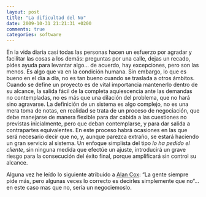 ```yaml
---
layout: post
title: "La dificultad del No"
date: 2009-10-31 21:21:31 +0200
comments: true
categories: software
---
```


En la vida diaria casi todas las personas hacen un esfuerzo por agradar y facilitar
las cosas a los demás: preguntas por una calle, dejas un recado, pides ayuda
para levantar algo… de acuerdo, hay excepciones, pero son las menos.
Es algo que va en la condición humana. Sin embargo, lo que es bueno en el día a día,
no es tan bueno cuando se traslada a otros ámbitos.
Cuando se define un proyecto es de vital importancia mantenerlo dentro de su alcance,
la salida fácil de la completa aquiescencia ante las demandas no contempladas,
no es más que una dilación del problema, que no hará sino agravarse.
La definición de un sistema es algo complejo, no es una mera toma de notas,
en realidad se trata de un proceso de negociación, que debe manejarse de manera flexible
para dar cabida a las cuestiones no previstas inicialmente, pero que deban contemplarse,
y para dar salida a contrapartes equivalentes. En este proceso habrá ocasiones en
las que será necesario decir que no, y, aunque parezca extraño, se estará haciendo
un gran servicio al sistema. Un enfoque simplista del tipo _lo ha pedido el cliente_,
sin ninguna medida que efectúe un ajuste, introducirá un grave riesgo para
la consecución del éxito final, porque amplificará sin control su alcance.

Alguna vez he leído lo siguiente atribuído a [Alan Cox](http://en.wikipedia.org/wiki/Alan_Cox): “La gente siempre pide más, pero algunas veces lo correcto es decirles simplemente que no“… en este caso mas que no, sería un negociemoslo.
